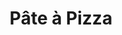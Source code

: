 ---
layout: recette
categories: [recettes]
hidden: true
lang: fr
title: Pâte à Pizza
type: sel
ingredients: 
  - nom: farine
    qte: 380
    unite: gr
  - nom: sel
    qte: 6
    unite: gr
  - nom: eau tiède
    qte: 18
    unite: cL
  - nom: huile d'olive
    qte: 3
    unite: cuillères à soupe
  - nom: levure sèche
    qte: 2
    unite: gr
etapes:
  - label: "Préparation"
    details:
      - Mélanger l'eau tiède avec la levure jusqu'à ce que ça se dissoude
      - Ajouter l'huile d'olive
      - Mélanger la farine et le sel
      - Ajouter la moitié du mélange eau tiède levure dans la farine
      - Pétrir
      - Ajouter le reste du liquide
      - Pétrir jusqu'à ce que ça arrête de coller au saladier
      - Sortir la boule et pétrir sur la plan de travail avec la paume de la main
      - Former une boule qui doit être bien lisse
      - Remettre dans le saladier, couvrir et laisser reposer 2 heures minimum dans un endroit chaud
cuisson: 
  - Préchauffer le four à 240°C 
  - Sortir la boule (elle a du beaucoup gonfler), faire évacuer l'air en appuyant dessus
  - Garnir
  - Cuire 18 minutes à 240°C
notes:
  - label: Comment pétrir
    link: https://www.youtube.com/watch?v=SF2F1xKTrdE 
  - label: Comment étaler
    link: https://youtu.be/FZDoI20pTHw?t=265
  - label: Comment étaler 2
    link: https://www.youtube.com/watch?v=oopnT_wGGHE
  - label: Explications
    link: https://www.ricardocuisine.com/chroniques/chimie-alimentaire/509-guide-pizza-101

---
